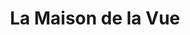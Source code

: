 ---
title: "La Maison de la Vue"
url: /saint-maur-des-fosses/la-maison-de-la-vue/
shop: opticien
---